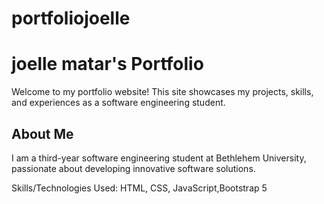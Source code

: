 # portfoliojoelle


# joelle matar's Portfolio

Welcome to my portfolio website! This site showcases my projects, skills, and experiences as a software engineering student.

## About Me

I am a third-year software engineering student at Bethlehem University, passionate about developing innovative software solutions.


Skills/Technologies Used: HTML, CSS, JavaScript,Bootstrap 5
